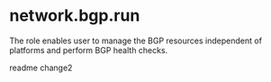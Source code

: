 network.bgp.run
================

The role enables user to manage the BGP resources independent of platforms and perform BGP health checks.

readme change2